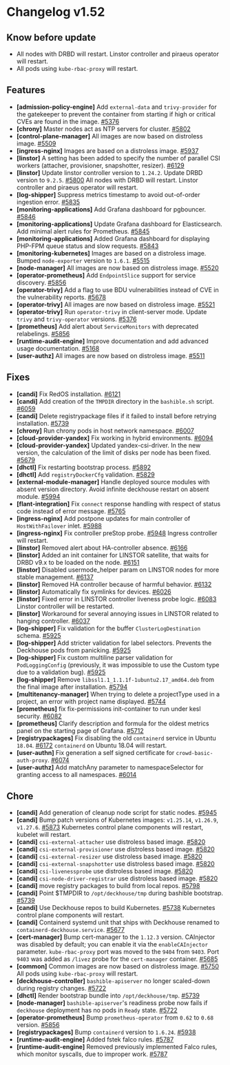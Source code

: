 # Changelog v1.52

## Know before update


 - All nodes with DRBD will restart. Linstor controller and piraeus operator will restart.
 - All pods using `kube-rbac-proxy` will restart.

## Features


 - **[admission-policy-engine]** Add `external-data` and `trivy-provider` for the gatekeeper to prevent the container from starting if high or critical CVEs are found in the image. [#5376](https://github.com/deckhouse/deckhouse/pull/5376)
 - **[chrony]** Master nodes act as NTP servers for cluster. [#5802](https://github.com/deckhouse/deckhouse/pull/5802)
 - **[control-plane-manager]** All images are now based on distroless image. [#5509](https://github.com/deckhouse/deckhouse/pull/5509)
 - **[ingress-nginx]** Images are based on a distroless image. [#5937](https://github.com/deckhouse/deckhouse/pull/5937)
 - **[linstor]** A setting has been added to specify the number of parallel CSI workers (attacher, provisioner, snapshotter, resizer). [#6129](https://github.com/deckhouse/deckhouse/pull/6129)
 - **[linstor]** Update linstor controller version to `1.24.2`. Update DRBD version to `9.2.5`. [#5800](https://github.com/deckhouse/deckhouse/pull/5800)
    All nodes with DRBD will restart. Linstor controller and piraeus operator will restart.
 - **[log-shipper]** Suppress metrics timestamp to avoid out-of-order ingestion error. [#5835](https://github.com/deckhouse/deckhouse/pull/5835)
 - **[monitoring-applications]** Add Grafana dashboard for pgbouncer. [#5846](https://github.com/deckhouse/deckhouse/pull/5846)
 - **[monitoring-applications]** Update Grafana dashboard for Elasticsearch. Add minimal alert rules for Prometheus. [#5845](https://github.com/deckhouse/deckhouse/pull/5845)
 - **[monitoring-applications]** Added Grafana dashboard for displaying PHP-FPM queue status and slow requests. [#5843](https://github.com/deckhouse/deckhouse/pull/5843)
 - **[monitoring-kubernetes]** Images are based on a distroless image. Bumped `node-exporter` version to `1.6.1`. [#5515](https://github.com/deckhouse/deckhouse/pull/5515)
 - **[node-manager]** All images are now based on distroless image. [#5520](https://github.com/deckhouse/deckhouse/pull/5520)
 - **[operator-prometheus]** Add `EndpointSlice` support for service discovery. [#5856](https://github.com/deckhouse/deckhouse/pull/5856)
 - **[operator-trivy]** Add a flag to use BDU vulnerabilities instead of CVE in the vulnerability reports. [#5678](https://github.com/deckhouse/deckhouse/pull/5678)
 - **[operator-trivy]** All images are now based on distroless image. [#5521](https://github.com/deckhouse/deckhouse/pull/5521)
 - **[operator-trivy]** Run `operator-trivy` in client-server mode. Update `trivy` and `trivy-operator` versions. [#5376](https://github.com/deckhouse/deckhouse/pull/5376)
 - **[prometheus]** Add alert about `ServiceMonitors` with deprecated relabelings. [#5856](https://github.com/deckhouse/deckhouse/pull/5856)
 - **[runtime-audit-engine]** Improve documentation and add advanced usage documentation. [#5168](https://github.com/deckhouse/deckhouse/pull/5168)
 - **[user-authz]** All images are now based on distroless image. [#5511](https://github.com/deckhouse/deckhouse/pull/5511)

## Fixes


 - **[candi]** Fix RedOS installation. [#6121](https://github.com/deckhouse/deckhouse/pull/6121)
 - **[candi]** Add creation of the `TMPDIR` directory in the `bashible.sh` script. [#6059](https://github.com/deckhouse/deckhouse/pull/6059)
 - **[candi]** Delete registrypackage files if it failed to install before retrying installation. [#5739](https://github.com/deckhouse/deckhouse/pull/5739)
 - **[chrony]** Run chrony pods in host network namespace. [#6007](https://github.com/deckhouse/deckhouse/pull/6007)
 - **[cloud-provider-yandex]** Fix working in hybrid environments. [#6094](https://github.com/deckhouse/deckhouse/pull/6094)
 - **[cloud-provider-yandex]** Updated yandex-csi-driver. In the new version, the calculation of the limit of disks per node has been fixed. [#5679](https://github.com/deckhouse/deckhouse/pull/5679)
 - **[dhctl]** Fix restarting bootstrap process. [#5892](https://github.com/deckhouse/deckhouse/pull/5892)
 - **[dhctl]** Add `registryDockerCfg` validation. [#5829](https://github.com/deckhouse/deckhouse/pull/5829)
 - **[external-module-manager]** Handle deployed source modules with absent version directory. Avoid infinite deckhouse restart on absent module. [#5994](https://github.com/deckhouse/deckhouse/pull/5994)
 - **[flant-integration]** Fix `connect` response handling with respect of status code instead of error message. [#5765](https://github.com/deckhouse/deckhouse/pull/5765)
 - **[ingress-nginx]** Add postpone updates for main controller of `HostWithFailover` inlet. [#5988](https://github.com/deckhouse/deckhouse/pull/5988)
 - **[ingress-nginx]** Fix controller preStop probe. [#5948](https://github.com/deckhouse/deckhouse/pull/5948)
    Ingress controller will restart.
 - **[linstor]** Removed alert about HA-controller absence. [#6166](https://github.com/deckhouse/deckhouse/pull/6166)
 - **[linstor]** Added an init container for LINSTOR satellite, that waits for DRBD v9.x to be loaded on the node. [#6151](https://github.com/deckhouse/deckhouse/pull/6151)
 - **[linstor]** Disabled usermode_helper param on LINSTOR nodes for more stable management. [#6137](https://github.com/deckhouse/deckhouse/pull/6137)
 - **[linstor]** Removed HA controller because of harmful behavior. [#6132](https://github.com/deckhouse/deckhouse/pull/6132)
 - **[linstor]** Automatically fix symlinks for devices. [#6026](https://github.com/deckhouse/deckhouse/pull/6026)
 - **[linstor]** Fixed error in LINSTOR controller liveness probe logic. [#6083](https://github.com/deckhouse/deckhouse/pull/6083)
    Linstor controller will be restarted.
 - **[linstor]** Workaround for several annoying issues in LINSTOR related to hanging controller. [#6037](https://github.com/deckhouse/deckhouse/pull/6037)
 - **[log-shipper]** Fix validation for the buffer `ClusterLogDestination` schema. [#5925](https://github.com/deckhouse/deckhouse/pull/5925)
 - **[log-shipper]** Add stricter validation for label selectors. Prevents the Deckhouse pods from panicking. [#5925](https://github.com/deckhouse/deckhouse/pull/5925)
 - **[log-shipper]** Fix custom multiline parser validation for `PodLoggingConfig` (previously, it was impossible to use the Custom type due to a validation bug). [#5925](https://github.com/deckhouse/deckhouse/pull/5925)
 - **[log-shipper]** Remove `libssl1.1_1.1.1f-1ubuntu2.17_amd64.deb` from the final image after installation. [#5794](https://github.com/deckhouse/deckhouse/pull/5794)
 - **[multitenancy-manager]** When trying to delete a projectType used in a project, an error with project name displayed. [#5744](https://github.com/deckhouse/deckhouse/pull/5744)
 - **[prometheus]** fix fix-permissions init-container to run under kesl security. [#6082](https://github.com/deckhouse/deckhouse/pull/6082)
 - **[prometheus]** Clarify description and formula for the oldest metrics panel on the starting page of Grafana. [#5712](https://github.com/deckhouse/deckhouse/pull/5712)
 - **[registrypackages]** Fix disabling the old `containerd` service in Ubuntu `18.04`. [#6172](https://github.com/deckhouse/deckhouse/pull/6172)
    `containerd` on Ubuntu 18.04 will restart.
 - **[user-authn]** Fix generation a self signed certificate for `crowd-basic-auth-proxy`. [#6074](https://github.com/deckhouse/deckhouse/pull/6074)
 - **[user-authz]** Add matchAny parameter to namespaceSelector for granting access to all namespaces. [#6014](https://github.com/deckhouse/deckhouse/pull/6014)

## Chore


 - **[candi]** Add generation of cleanup node script for static nodes. [#5945](https://github.com/deckhouse/deckhouse/pull/5945)
 - **[candi]** Bump patch versions of Kubernetes images: `v1.25.14`, `v1.26.9`, `v1.27.6`. [#5873](https://github.com/deckhouse/deckhouse/pull/5873)
    Kubernetes control plane components will restart, kubelet will restart.
 - **[candi]** `csi-external-attacher` use distroless based image. [#5820](https://github.com/deckhouse/deckhouse/pull/5820)
 - **[candi]** `csi-external-provisioner` use distroless based image. [#5820](https://github.com/deckhouse/deckhouse/pull/5820)
 - **[candi]** `csi-external-resizer` use distroless based image. [#5820](https://github.com/deckhouse/deckhouse/pull/5820)
 - **[candi]** `csi-external-snapshotter` use distroless based image. [#5820](https://github.com/deckhouse/deckhouse/pull/5820)
 - **[candi]** `csi-livenessprobe` use distroless based image. [#5820](https://github.com/deckhouse/deckhouse/pull/5820)
 - **[candi]** `csi-node-driver-registrar` use distroless based image. [#5820](https://github.com/deckhouse/deckhouse/pull/5820)
 - **[candi]** move registry packages to build from local repos. [#5798](https://github.com/deckhouse/deckhouse/pull/5798)
 - **[candi]** Point $TMPDIR to `/opt/deckhouse/tmp` during bashible bootstrap. [#5739](https://github.com/deckhouse/deckhouse/pull/5739)
 - **[candi]** Use Deckhouse repos to build Kubernetes. [#5738](https://github.com/deckhouse/deckhouse/pull/5738)
    Kubernetes control plane components will restart.
 - **[candi]** Containerd systemd unit that ships with Deckhouse renamed to `containerd-deckhouse.service`. [#5677](https://github.com/deckhouse/deckhouse/pull/5677)
 - **[cert-manager]** Bump cert-manager to the `1.12.3` version. CAInjector was disabled by default; you can enable it via the `enableCAInjector` parameter. `kube-rbac-proxy` port was moved to the `9404` from `9403`. Port `9403` was added as `/livez` probe for the `cert-manager` container. [#5685](https://github.com/deckhouse/deckhouse/pull/5685)
 - **[common]** Common images are now based on distroless image. [#5750](https://github.com/deckhouse/deckhouse/pull/5750)
    All pods using `kube-rbac-proxy` will restart.
 - **[deckhouse-controller]** `bashible-apiserver` no longer scaled-down during registry changes. [#5722](https://github.com/deckhouse/deckhouse/pull/5722)
 - **[dhctl]** Render bootstrap bundle into `/opt/deckhouse/tmp`. [#5739](https://github.com/deckhouse/deckhouse/pull/5739)
 - **[node-manager]** `bashible-apiserver`'s readiness probe now fails if `deckhouse` deployment has no pods in `Ready` state. [#5722](https://github.com/deckhouse/deckhouse/pull/5722)
 - **[operator-prometheus]** Bump `prometheus-operator` from `0.62` to `0.68` version. [#5856](https://github.com/deckhouse/deckhouse/pull/5856)
 - **[registrypackages]** Bump `containerd` version to `1.6.24`. [#5938](https://github.com/deckhouse/deckhouse/pull/5938)
 - **[runtime-audit-engine]** Added fstek falco rules. [#5787](https://github.com/deckhouse/deckhouse/pull/5787)
 - **[runtime-audit-engine]** Removed previously implemented Falco rules, which monitor syscalls, due to improper work. [#5787](https://github.com/deckhouse/deckhouse/pull/5787)

